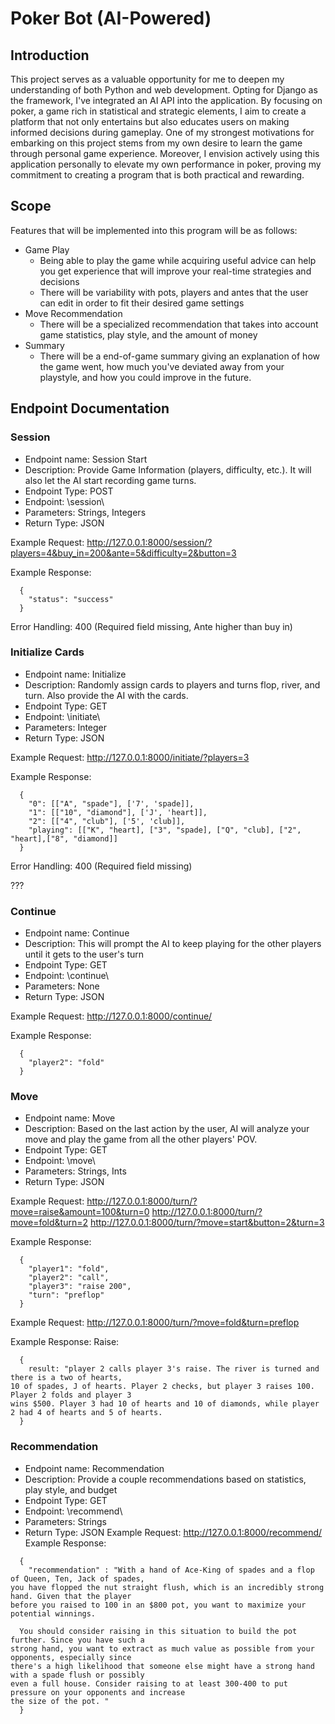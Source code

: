 # Poker Bot (AI-Powered)

## Introduction
This project serves as a valuable opportunity for me to deepen my understanding of both Python and web development. Opting for Django as the framework, I've integrated an AI API into the application. By focusing on poker, a game rich in statistical and strategic elements, I aim to create a platform that not only entertains but also educates users on making informed decisions during gameplay. One of my strongest motivations for embarking on this project stems from my own desire to learn the game through personal game experience. Moreover, I envision actively using this application personally to elevate my own performance in poker, proving my commitment to creating a program that is both practical and rewarding. 

## Scope
Features that will be implemented into this program will be as follows:
* Game Play
  - Being able to play the game while acquiring useful advice can help you get experience that will improve your real-time strategies and decisions
  - There will be variability with pots, players and antes that the user can edit in order to fit their desired game settings
* Move Recommendation
  - There will be a specialized recommendation that takes into account game statistics, play style, and the amount of money
* Summary
  - There will be a end-of-game summary giving an explanation of how the game went, how much you've deviated away from your playstyle, and how you could improve in the future.


## Endpoint Documentation

### Session
* Endpoint name: Session Start
* Description: Provide Game Information (players, difficulty, etc.). It will also let the AI start recording game turns.
* Endpoint Type: POST
* Endpoint: \session\
* Parameters: Strings, Integers
* Return Type: JSON

Example Request:
  http://127.0.0.1:8000/session/?players=4&buy_in=200&ante=5&difficulty=2&button=3
  
Example Response:
```
  {
    "status": "success"
  }
```

Error Handling: 400 (Required field missing, Ante higher than buy in)

### Initialize Cards
* Endpoint name: Initialize
* Description: Randomly assign cards to players and turns flop, river, and turn. Also provide the AI with the cards.
* Endpoint Type: GET
* Endpoint: \initiate\
* Parameters: Integer
* Return Type: JSON

Example Request:
  http://127.0.0.1:8000/initiate/?players=3
  
Example Response:
```
  {
    "0": [["A", "spade"], ['7', 'spade]],
    "1": [["10", "diamond"], ['J', 'heart]],
    "2": [["4", "club"], ['5', 'club]],
    "playing": [["K", "heart], ["3", "spade], ["Q", "club], ["2", "heart],["8", "diamond]]
  }
```
Error Handling: 400 (Required field missing)

???
### Continue
* Endpoint name: Continue
* Description: This will prompt the AI to keep playing for the other players until it gets to the user's turn
* Endpoint Type: GET
* Endpoint: \continue\
* Parameters: None
* Return Type: JSON

Example Request:
  http://127.0.0.1:8000/continue/
  
Example Response:
```
  {
    "player2": "fold"
  }
``` 

### Move
* Endpoint name: Move
* Description: Based on the last action by the user, AI will analyze your move and play the game from all the other players' POV.
* Endpoint Type: GET
* Endpoint: \move\
* Parameters: Strings, Ints
* Return Type: JSON

Example Request:
  http://127.0.0.1:8000/turn/?move=raise&amount=100&turn=0
  http://127.0.0.1:8000/turn/?move=fold&turn=2
  http://127.0.0.1:8000/turn/?move=start&button=2&turn=3
  
Example Response:
```
  {
    "player1": "fold",
    "player2": "call",
    "player3": "raise 200",
    "turn": "preflop"
  } 
``` 

Example Request:
  http://127.0.0.1:8000/turn/?move=fold&turn=preflop
  
Example Response:
Raise:
```
  {
    result: "player 2 calls player 3's raise. The river is turned and there is a two of hearts, 
10 of spades, J of hearts. Player 2 checks, but player 3 raises 100. Player 2 folds and player 3
wins $500. Player 3 had 10 of hearts and 10 of diamonds, while player 2 had 4 of hearts and 5 of hearts. 
  }
```

### Recommendation
* Endpoint name: Recommendation
* Description: Provide a couple recommendations based on statistics, play style, and budget
* Endpoint Type: GET
* Endpoint: \recommend\
* Parameters: Strings
* Return Type: JSON 
Example Request:
  http://127.0.0.1:8000/recommend/
Example Response:
```
  {
    "recommendation" : "With a hand of Ace-King of spades and a flop of Queen, Ten, Jack of spades,
you have flopped the nut straight flush, which is an incredibly strong hand. Given that the player
before you raised to 100 in an $800 pot, you want to maximize your potential winnings.

  You should consider raising in this situation to build the pot further. Since you have such a
strong hand, you want to extract as much value as possible from your opponents, especially since
there's a high likelihood that someone else might have a strong hand with a spade flush or possibly
even a full house. Consider raising to at least 300-400 to put pressure on your opponents and increase
the size of the pot. "
  }
```



